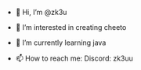 - 👋 Hi, I’m @zk3u
- 👀 I’m interested in creating cheeto
- 🌱 I’m currently learning java

- 📫 How to reach me: Discord: zk3uu


